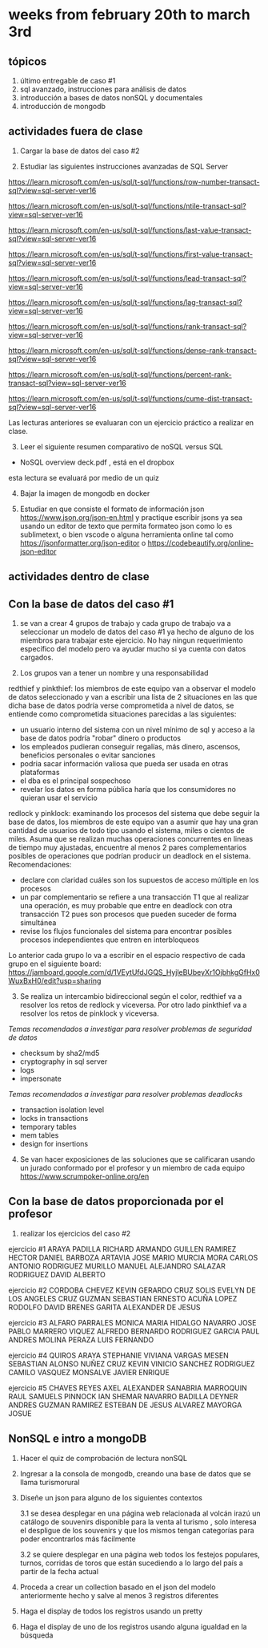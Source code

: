 # weeks from february 20th to march 3rd

## tópicos

1. último entregable de caso #1 
2. sql avanzado, instrucciones para análisis de datos 
3. introducción a bases de datos nonSQL y documentales 
4. introducción de mongodb 

## actividades fuera de clase

1. Cargar la base de datos del caso #2 

2. Estudiar las siguientes instrucciones avanzadas de SQL Server 

https://learn.microsoft.com/en-us/sql/t-sql/functions/row-number-transact-sql?view=sql-server-ver16

https://learn.microsoft.com/en-us/sql/t-sql/functions/ntile-transact-sql?view=sql-server-ver16

https://learn.microsoft.com/en-us/sql/t-sql/functions/last-value-transact-sql?view=sql-server-ver16

https://learn.microsoft.com/en-us/sql/t-sql/functions/first-value-transact-sql?view=sql-server-ver16

https://learn.microsoft.com/en-us/sql/t-sql/functions/lead-transact-sql?view=sql-server-ver16

https://learn.microsoft.com/en-us/sql/t-sql/functions/lag-transact-sql?view=sql-server-ver16

https://learn.microsoft.com/en-us/sql/t-sql/functions/rank-transact-sql?view=sql-server-ver16

https://learn.microsoft.com/en-us/sql/t-sql/functions/dense-rank-transact-sql?view=sql-server-ver16

https://learn.microsoft.com/en-us/sql/t-sql/functions/percent-rank-transact-sql?view=sql-server-ver16

https://learn.microsoft.com/en-us/sql/t-sql/functions/cume-dist-transact-sql?view=sql-server-ver16

Las lecturas anteriores se evaluaran con un ejercicio práctico a realizar en clase. 

3. Leer el siguiente resumen comparativo de noSQL versus SQL 
- NoSQL overview deck.pdf , está en el dropbox

esta lectura se evaluará por medio de un quiz

4. Bajar la imagen de mongodb en docker 

5. Estudiar en que consiste el formato de información json https://www.json.org/json-en.html y practique escribir jsons ya sea usando un editor de texto que permita formateo json como lo es sublimetext, o bien vscode o alguna herramienta online tal como https://jsonformatter.org/json-editor  o https://codebeautify.org/online-json-editor 


## actividades dentro de clase

Con la base de datos del caso #1 
-------------------------

1. se van a crear 4 grupos de trabajo y cada grupo de trabajo va a seleccionar un modelo de datos del caso #1 ya hecho de alguno de los miembros para trabajar este ejercicio. No hay ningun requerimiento específico del modelo pero va ayudar mucho si ya cuenta con datos cargados.

2. Los grupos van a tener un nombre y una responsabilidad 

redthief y pinkthief: los miembros de este equipo van a observar el modelo de datos seleccionado y van a escribir una lista de 2 situaciones en las que dicha base de datos podría verse comprometida a nivel de datos, se entiende como comprometida situaciones parecidas a las siguientes:

- un usuario interno del sistema con un nivel mínimo de sql y acceso a la base de datos podría "robar" dinero o productos 
- los empleados pudieran conseguir regalías, más dinero, ascensos, beneficios personales o evitar sanciones 
- podria sacar información valiosa que pueda ser usada en otras plataformas 
- el dba es el principal sospechoso 
- revelar los datos en forma pública haría que los consumidores no quieran usar el servicio

redlock y pinklock: examinando los procesos del sistema que debe seguir la base de datos, los miembros de este equipo van a asumir que hay una gran cantidad de usuarios de todo tipo usando el sistema, miles o cientos de miles. Asuma que se realizan muchas operaciones concurrentes en lineas de tiempo muy ajustadas, encuentre al menos 2 pares complementarios posibles de operaciones que podrían producir un deadlock en el sistema. Recomendaciones:

- declare con claridad cuáles son los supuestos de acceso múltiple en los procesos
- un par complementario se refiere a una transacción T1 que al realizar una operación, es muy probable que entre en deadlock con otra transacción T2 pues son procesos que pueden suceder de forma simultánea
- revise los flujos funcionales del sistema para encontrar posibles procesos independientes que entren en interbloqueos

Lo anterior cada grupo lo va a escribir en el espacio respectivo de cada grupo en el siguiente board:
https://jamboard.google.com/d/1VEytUfdJGQS_HyjleBUbeyXr1OjbhkgGfHx0WuxBxH0/edit?usp=sharing

3. Se realiza un intercambio bidireccional según el color, redthief va a resolver los retos de redlock y viceversa. Por otro lado pinkthief va a resolver los retos de pinklock y viceversa. 

*_Temas recomendados a investigar para resolver problemas de seguridad de datos_* 

- checksum by sha2/md5
- cryptography in sql server
- logs
- impersonate

*_Temas recomendados a investigar para resolver problemas deadlocks_* 

- transaction isolation level
- locks in transactions 
- temporary tables 
- mem tables
- design for insertions 

4. Se van hacer exposiciones de las soluciones que se calificaran usando un jurado conformado por el profesor y un miembro de cada equipo 
https://www.scrumpoker-online.org/en


Con la base de datos proporcionada por el profesor
-------------------------

1. realizar los ejercicios del caso #2 

ejercicio #1
ARAYA PADILLA RICHARD ARMANDO
GUILLEN RAMIREZ HECTOR DANIEL
BARBOZA ARTAVIA JOSE MARIO
MURCIA MORA CARLOS ANTONIO
RODRIGUEZ MURILLO MANUEL ALEJANDRO
SALAZAR RODRIGUEZ DAVID ALBERTO

ejercicio #2
CORDOBA CHEVEZ KEVIN GERARDO
CRUZ SOLIS EVELYN DE LOS ANGELES
CRUZ GUZMAN SEBASTIAN ERNESTO
ACUÑA LOPEZ RODOLFO DAVID
BRENES GARITA ALEXANDER DE JESUS

ejercicio #3
ALFARO PARRALES MONICA MARIA
HIDALGO NAVARRO JOSE PABLO
MARRERO VIQUEZ ALFREDO BERNARDO
RODRIGUEZ GARCIA PAUL ANDRES
MOLINA PERAZA LUIS FERNANDO

ejercicio #4
QUIROS ARAYA STEPHANIE VIVIANA
VARGAS MESEN SEBASTIAN ALONSO
NUÑEZ CRUZ KEVIN VINICIO
SANCHEZ RODRIGUEZ CAMILO
VASQUEZ MONSALVE JAVIER ENRIQUE

ejercicio #5
CHAVES REYES AXEL ALEXANDER
SANABRIA MARROQUIN RAUL
SAMUELS PINNOCK IAN SHEMAR
NAVARRO BADILLA DEYNER ANDRES
GUZMAN RAMIREZ ESTEBAN DE JESUS
ALVAREZ MAYORGA JOSUE


NonSQL e intro a mongoDB
-------------------------

1. Hacer el quiz de comprobación de lectura nonSQL

2. Ingresar a la consola de mongodb, creando una base de datos que se llama turismorural

3. Diseñe un json para alguno de los siguientes contextos

    3.1 se desea desplegar en una página web relacionada al volcán irazú un catálogo de souvenirs disponible para la venta al turismo , solo interesa el despligue de los souvenirs y que los mismos tengan categorías para poder encontrarlos más fácilmente

    3.2 se quiere desplegar en una página web todos los festejos populares, turnos, corridas de toros que están sucediendo a lo largo del país a partir de la fecha actual 

4. Proceda a crear un collection basado en el json del modelo anteriormente hecho y salve al menos 3 registros diferentes 

5. Haga el display de todos los registros usando un pretty

6. Haga el display de uno de los registros usando alguna igualdad en la búsqueda 

